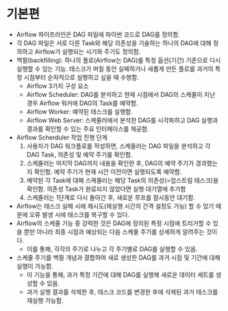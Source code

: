 # 기본편
- Airflow 파이프라인은 DAG 파일에 파이썬 코드로 DAG를 정의함.
- 각 DAG 파일은 서로 다른 Task와 해당 의존성을 기술하는 하나의 DAG에 대해 정의하고 Airflow가 실행되는 시기와 주기도 정의함.
- 백필(backfilling): 하나의 플로(Airflow는 DAG)를 특정 옵션(기간) 기준으로 다시 실행할 수 있는 기능. 태스크가 며칠 동안 실패하거나 새롭게 만든 플로를 과거의 특정 시점부터 순차적으로 실행하고 싶을 때 수행함.
  - Airflow 3가지 구성 요소
  - Airflow Scheduler: DAG를 분석하고 현재 시점에서 DAG의 스케줄이 지난 경우 Airflow 워커에 DAG의 Task를 예약함.
  - Airflow Worker: 예약된 태스크를 실행함.
  - Airflow Web Server: 스케줄러에서 분석한 DAG를 시각화하고 DAG 실행과 결과를 확인할 수 있는 주요 인터페이스를 제공함.
- Airflow Scherduler 작업 진행 단계
  1. 사용자가 DAG 워크플로를 작성하면, 스케줄러는 DAG 파일을 분석하고 각 DAG Task, 의존성 및 예약 주기를 확인함.
  2. 스케줄러는 마지막 DAG까지 내용을 확인한 후, DAG의 예약 주기가 경과했는지 확인함. 예약 주기가 현재 시간 이전이면 실행되도록 예약함.
  3. 예약된 각 Task에 대해 스케줄러는 해당 Task의 의존성(=업스트림 태스크)을 확인함. 의존성 Task가 완료되지 않았다면 실행 대기열에 추가함
  4. 스케줄러는 1단계로 다시 돌아간 후, 새로운 루프를 잠시동안 대기함.
- Airflow는 태스크 실패 시에 재시도(재실행 시간의 간격 설정도 가능) 할 수 있기 때문에 오류 발생 시에 태스크를 복구할 수 있다.
- Airflow의 스케줄 기능 중 강력한 것은 DAG에 정의된 특정 시점에 트리거할 수 있을 뿐만 아니라 최종 시점과 예상되는 다음 스케줄 주기를 상세하게 알려주는 것이다.
    - 이를 통해, 각각의 주기로 나누고 각 주기별로 DAG를 실행할 수 있음.
- 스케줄 주기를 백필 개념과 결합하여 새로 생성한 DAG를 과거 시점 및 기간에 대해 실행이 가능함.
    - 이 기능을 통해, 과거 특정 기간에 대해 DAG를 실행해 새로운 데이터 세트를 생성할 수 있음.
    - 과거 실행 결과를 삭제한 후, 태스크 코드를 변경한 후에 삭제된 과거 태스크를 재실행 가능함.
